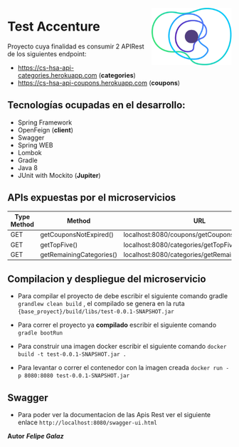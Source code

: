 <a href="https://concrete.com.br/"><img src=".github/concrete_symbol.png" width="180px" align="right" /></a>

# Test Accenture

Proyecto cuya finalidad es consumir 2 APIRest de los siguientes endpoint:

- https://cs-hsa-api-categories.herokuapp.com (**categories**)
- https://cs-hsa-api-coupons.herokuapp.com (**coupons**)


## Tecnologías ocupadas en el desarrollo:

* Spring Framework 
* OpenFeign (**client**)
* Swagger
* Spring WEB
* Lombok
* Gradle
* Java 8
* JUnit with Mockito (**Jupiter**)


## APIs expuestas por el microservicios 

| Type Method   | Method        | URL  |
| ------------- | ------------- | ---- |
| GET           | getCouponsNotExpired()| localhost:8080/coupons/getCouponsNotExpired|
| GET           | getTopFive()  | localhost:8080/categories/getTopFive  |
| GET           | getRemainingCategories()  | localhost:8080/categories/getRemainingCategories|

## Compilacion y despliegue del microservicio

* Para compilar el proyecto de debe escribir el siguiente comando gradle `grandlew clean build` , el compilado se genera en la ruta `{base_proyect}/build/libs/test-0.0.1-SNAPSHOT.jar`

* Para correr el proyecto ya **compilado** escribir el siguiente comando `gradle bootRun`

* Para construir una imagen docker escribir el siguiente comando `docker build -t test-0.0.1-SNAPSHOT.jar . `

* Para levantar o correr el contenedor con la imagen creada `docker run -p 8080:8080 test-0.0.1-SNAPSHOT.jar`


## Swagger

* Para poder ver la documentacion de las Apis Rest ver el siguiente enlace `http://localhost:8080/swagger-ui.html`


**Autor**
***Felipe Galaz***




